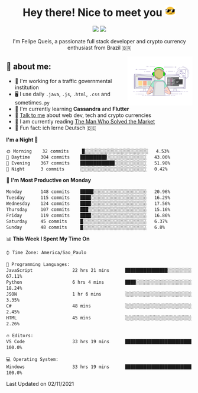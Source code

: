 
<h1 align="center">Hey there! Nice to meet you <img src="assets/sunglasses.gif" width="30"/></h1>

<p align="center">
  <a href="https://www.linkedin.com/in/fqueis"><img src="https://img.shields.io/badge/-LinkedIn-blue?style=flat&logo=Linkedin&logoColor=white" /></a>
  <a href="mailto:fqueis@gmail.com"><img src="https://img.shields.io/badge/-Gmail-c14438?style=flat&logo=Gmail&logoColor=white" /></a>
</p>

<p align="center">I'm Felipe Queis, a passionate full stack developer and crypto currency enthusiast from Brazil 🇧🇷</p>

<img width="35%" align="right" alt="fqueis" src="assets/profile.gif" /></p>

## 🤵 about me:

- 🏢 I'm working for a traffic governmental institution
- 🖥️ I use daily `.java`, `.js`, `.html`, `.css` and sometimes`.py`
- 🌱 I'm currently learning **Cassandra** and **Flutter**
- 💬 [Talk to me](https://github.com/fqueis/fqueis/discussions) about web dev, tech and crypto currencies
- 📖 I am currently reading [The Man Who Solved the Market](https://amzn.com/073521798X)
- 💭 Fun fact: ich lerne Deutsch 🇩🇪

<!--START_SECTION:waka-->
**I'm a Night 🦉** 

```text
🌞 Morning    32 commits     █░░░░░░░░░░░░░░░░░░░░░░░░   4.53% 
🌆 Daytime    304 commits    ██████████░░░░░░░░░░░░░░░   43.06% 
🌃 Evening    367 commits    █████████████░░░░░░░░░░░░   51.98% 
🌙 Night      3 commits      ░░░░░░░░░░░░░░░░░░░░░░░░░   0.42%

```
📅 **I'm Most Productive on Monday** 

```text
Monday       148 commits    █████░░░░░░░░░░░░░░░░░░░░   20.96% 
Tuesday      115 commits    ████░░░░░░░░░░░░░░░░░░░░░   16.29% 
Wednesday    124 commits    ████░░░░░░░░░░░░░░░░░░░░░   17.56% 
Thursday     107 commits    ███░░░░░░░░░░░░░░░░░░░░░░   15.16% 
Friday       119 commits    ████░░░░░░░░░░░░░░░░░░░░░   16.86% 
Saturday     45 commits     █░░░░░░░░░░░░░░░░░░░░░░░░   6.37% 
Sunday       48 commits     █░░░░░░░░░░░░░░░░░░░░░░░░   6.8%

```


📊 **This Week I Spent My Time On** 

```text
⌚︎ Time Zone: America/Sao_Paulo

💬 Programming Languages: 
JavaScript               22 hrs 21 mins      ████████████████░░░░░░░░░   67.11% 
Python                   6 hrs 4 mins        ████░░░░░░░░░░░░░░░░░░░░░   18.24% 
JSON                     1 hr 6 mins         ░░░░░░░░░░░░░░░░░░░░░░░░░   3.35% 
C#                       48 mins             ░░░░░░░░░░░░░░░░░░░░░░░░░   2.45% 
HTML                     45 mins             ░░░░░░░░░░░░░░░░░░░░░░░░░   2.26%

🔥 Editors: 
VS Code                  33 hrs 19 mins      █████████████████████████   100.0%

💻 Operating System: 
Windows                  33 hrs 19 mins      █████████████████████████   100.0%

```


 Last Updated on 02/11/2021
<!--END_SECTION:waka-->
